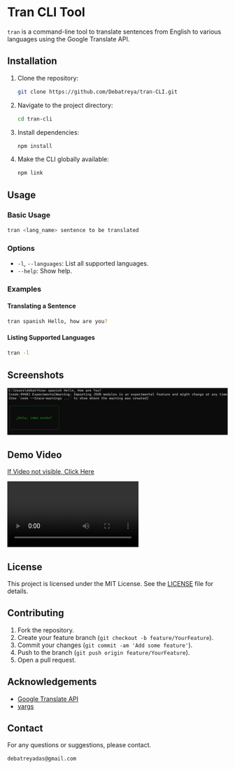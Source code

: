 # Tran CLI Tool

`tran` is a command-line tool to translate sentences from English to various languages using the Google Translate API.

## Installation

1. Clone the repository:
    ```bash
    git clone https://github.com/Debatreya/tran-CLI.git
    ```

2. Navigate to the project directory:
    ```bash
    cd tran-cli
    ```

3. Install dependencies:
    ```bash
    npm install
    ```

4. Make the CLI globally available:
    ```bash
    npm link
    ```

## Usage

### Basic Usage

```bash
tran <lang_name> sentence to be translated
```

### Options

- `-l`, `--languages`: List all supported languages.
- `--help`: Show help.

### Examples

#### Translating a Sentence

```bash
tran spanish Hello, how are you?
```

#### Listing Supported Languages

```bash
tran -l
```


## Screenshots

![Sample Usage](./assets/photos/image.png)

## Demo Video

[If Video not visible, Click Here](./assets/videos/20240722-0922-51.2006360.mp4)

<video src="./assets/videos/20240722-0922-51.2006360.mp4" alt="Demo Video" controls></video>

## License

This project is licensed under the MIT License. See the [LICENSE](LICENSE) file for details.

## Contributing

1. Fork the repository.
2. Create your feature branch (`git checkout -b feature/YourFeature`).
3. Commit your changes (`git commit -am 'Add some feature'`).
4. Push to the branch (`git push origin feature/YourFeature`).
5. Open a pull request.

## Acknowledgements

- [Google Translate API](https://www.npmjs.com/package/@vitalets/google-translate-api)
- [yargs](http://yargs.js.org/)

## Contact

For any questions or suggestions, please contact.

```
debatreyadas@gmail.com
